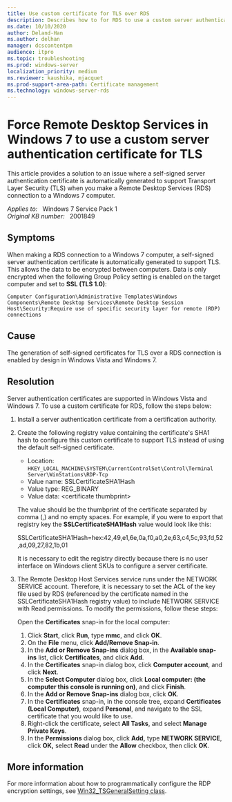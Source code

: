 ```yaml
---
title: Use custom certificate for TLS over RDS
description: Describes how to for RDS to use a custom server authentication certificate for TLS.
ms.date: 10/10/2020
author: Deland-Han
ms.author: delhan
manager: dcscontentpm
audience: itpro
ms.topic: troubleshooting
ms.prod: windows-server
localization_priority: medium
ms.reviewer: kaushika, mjacquet
ms.prod-support-area-path: Certificate management
ms.technology: windows-server-rds
---
```

# Force Remote Desktop Services in Windows 7 to use a custom server authentication certificate for TLS

This article provides a solution to an issue where a self-signed server authentication certificate is automatically generated to support Transport Layer Security (TLS) when you make a Remote Desktop Services (RDS) connection to a Windows 7 computer.

_Applies to:_ &nbsp; Windows 7 Service Pack 1  
_Original KB number:_ &nbsp; 2001849

## Symptoms

When making a RDS connection to a Windows 7 computer, a self-signed server authentication certificate is automatically generated to support TLS. This allows the data to be encrypted between computers. Data is only encrypted when the following Group Policy setting is enabled on the target computer and set to **SSL (TLS 1.0)**:

`Computer Configuration\Administrative Templates\Windows Components\Remote Desktop Services\Remote Desktop Session Host\Security:Require use of specific security layer for remote (RDP) connections`

## Cause

The generation of self-signed certificates for TLS over a RDS connection is enabled by design in Windows Vista and Windows 7.

## Resolution

Server authentication certificates are supported in Windows Vista and Windows 7. To use a custom certificate for RDS, follow the steps below:

1. Install a server authentication certificate from a certification authority.

2. Create the following registry value containing the certificate's SHA1 hash to configure this custom certificate to support TLS instead of using the default self-signed certificate.

    - Location: `HKEY_LOCAL_MACHINE\SYSTEM\CurrentControlSet\Control\Terminal Server\WinStations\RDP-Tcp`
    - Value name:  SSLCertificateSHA1Hash
    - Value type:  REG_BINARY
    - Value data: \<certificate thumbprint>

    The value should be the thumbprint of the certificate separated by comma (,) and no empty spaces. For example, if you were to export that registry key the **SSLCertificateSHA1Hash** value would look like this:

    SSLCertificateSHA1Hash=hex:42,49,e1,6e,0a,f0,a0,2e,63,c4,5c,93,fd,52,ad,09,27,82,1b,01

    It is necessary to edit the registry directly because there is no user interface on Windows client SKUs to configure a server certificate.

3. The Remote Desktop Host Services service runs under the NETWORK SERVICE account. Therefore, it is necessary to set the ACL of the key file used by RDS (referenced by the certificate named in the SSLCertificateSHA1Hash registry value) to include NETWORK SERVICE with Read permissions. To modify the permissions, follow these steps:  

    Open the **Certificates** snap-in for the local computer:  

    1. Click **Start**, click **Run**, type **mmc**, and click **OK**.
    2. On the **File** menu, click **Add/Remove Snap-in**.
    3. In the **Add or Remove Snap-ins** dialog box, in the **Available snap-ins** list, click **Certificates**, and click **Add**.
    4. In the **Certificates** snap-in dialog box, click **Computer account**, and click **Next**.
    5. In the **Select Computer** dialog box, click **Local computer: (the computer this console is running on)**, and click **Finish**.
    6. In the **Add or Remove Snap-ins** dialog box, click **OK**.
    7. In the **Certificates** snap-in, in the console tree, expand **Certificates (Local Computer)**, expand **Personal**, and navigate to the SSL certificate that you would like to use.
    8. Right-click the certificate, select **All Tasks**, and select **Manage Private Keys**.
    9. In the **Permissions** dialog box, click **Add,** type **NETWORK SERVICE**, click **OK,**  select **Read** under the **Allow** checkbox, then click **OK**.

## More information

For more information about how to programmatically configure the RDP encryption settings, see [Win32_TSGeneralSetting class](/windows/win32/termserv/win32-tsgeneralsetting).
